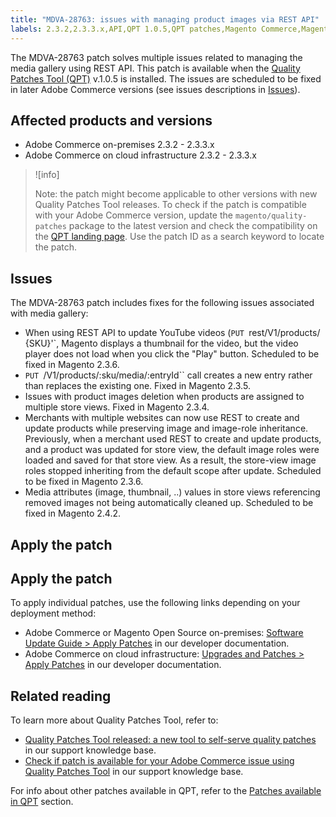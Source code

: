 ```yaml
---
title: "MDVA-28763: issues with managing product images via REST API"
labels: 2.3.2,2.3.3.x,API,QPT 1.0.5,QPT patches,Magento Commerce,Magento Commerce Cloud,Quality Patches Tool,images,support tools,on-premises,cloud infrastructure
---
```


The MDVA-28763 patch solves multiple issues related to managing the media gallery using REST API. This patch is available when the [Quality Patches Tool (QPT)](https://support.magento.com/hc/en-us/articles/360047139492) v.1.0.5 is installed. The issues are scheduled to be fixed in later Adobe Commerce versions (see issues descriptions in [Issues](https://support.magento.com/hc/en-us/articles/360050056271#issues)).

## Affected products and versions

* Adobe Commerce on-premises 2.3.2 - 2.3.3.x
* Adobe Commerce on cloud infrastructure 2.3.2 - 2.3.3.x

>![info]
>
>Note: the patch might become applicable to other versions with new Quality Patches Tool releases. To check if the patch is compatible with your Adobe Commerce version, update the `magento/quality-patches` package to the latest version and check the compatibility on the [QPT landing page](https://devdocs.magento.com/quality-patches/tool.html#patch-grid). Use the patch ID as a search keyword to locate the patch.

<h2 id="issues">Issues</h2>

The MDVA-28763 patch includes fixes for the following issues associated with media gallery:

* When using REST API to update YouTube videos (`PUT `rest/V1/products/ {SKU}'`, Magento displays a thumbnail for the video, but the video player does not load when you click the "Play" button. Scheduled to be fixed in Magento 2.3.6.
* `PUT `/V1/products/:sku/media/:entryId`` call creates a new entry rather than replaces the existing one. Fixed in Magento 2.3.5.
* Issues with product images deletion when products are assigned to multiple store views. Fixed in Magento 2.3.4.
* Merchants with multiple websites can now use REST to create and update products while preserving image and image-role inheritance. Previously, when a merchant used REST to create and update products, and a product was updated for store view, the default image roles were loaded and saved for that store view. As a result, the store-view image roles stopped inheriting from the default scope after update. Scheduled to be fixed in Magento 2.3.6.
* Media attributes (image, thumbnail, ..) values in store views referencing removed images not being automatically cleaned up. Scheduled to be fixed in Magento 2.4.2.

## Apply the patch

## Apply the patch

To apply individual patches, use the following links depending on your deployment method:

* Adobe Commerce or Magento Open Source on-premises: [Software Update Guide > Apply Patches](https://devdocs.magento.com/guides/v2.4/comp-mgr/patching/mqp.html) in our developer documentation.
* Adobe Commerce on cloud infrastructure: [Upgrades and Patches > Apply Patches](https://devdocs.magento.com/cloud/project/project-patch.html) in our developer documentation.

## Related reading

To learn more about Quality Patches Tool, refer to:

* [Quality Patches Tool released: a new tool to self-serve quality patches](https://support.magento.com/hc/en-us/articles/360047139492) in our support knowledge base.
* [Check if patch is available for your Adobe Commerce issue using Quality Patches Tool](https://support.magento.com/hc/en-us/articles/360047125252) in our support knowledge base.

For info about other patches available in QPT, refer to the [Patches available in QPT](https://support.magento.com/hc/en-us/sections/360010506631-Patches-available-in-MQP-tool-) section.
